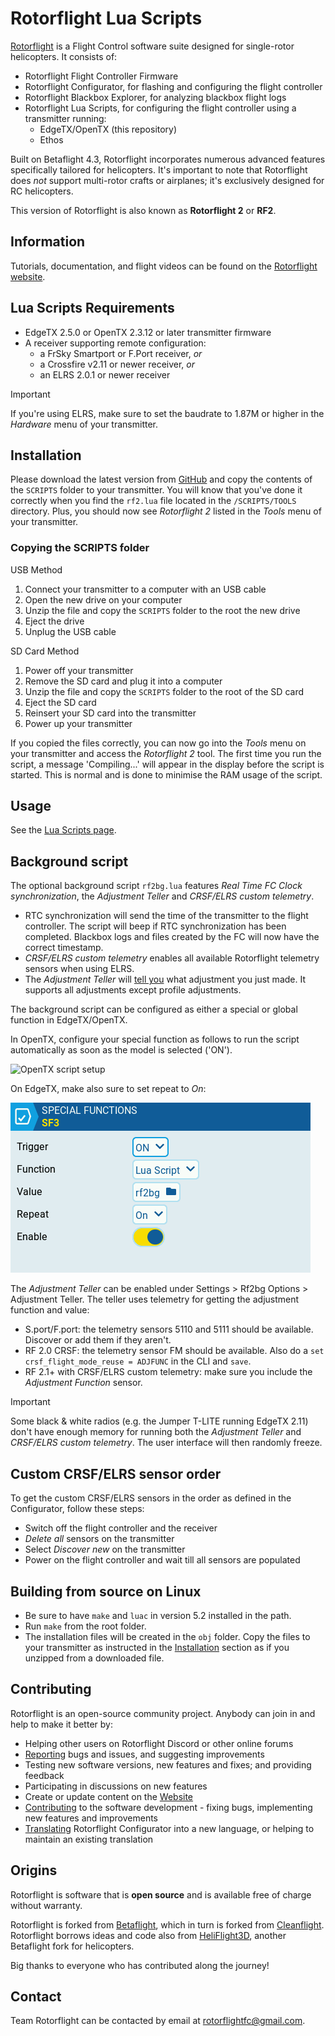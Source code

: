 # Rotorflight Lua Scripts

[Rotorflight](https://github.com/rotorflight) is a Flight Control software suite designed for
single-rotor helicopters. It consists of:

- Rotorflight Flight Controller Firmware
- Rotorflight Configurator, for flashing and configuring the flight controller
- Rotorflight Blackbox Explorer, for analyzing blackbox flight logs
- Rotorflight Lua Scripts, for configuring the flight controller using a transmitter running:
  - EdgeTX/OpenTX (this repository)
  - Ethos

Built on Betaflight 4.3, Rotorflight incorporates numerous advanced features specifically
tailored for helicopters. It's important to note that Rotorflight does _not_ support multi-rotor
crafts or airplanes; it's exclusively designed for RC helicopters.

This version of Rotorflight is also known as **Rotorflight 2** or **RF2**.


## Information

Tutorials, documentation, and flight videos can be found on the [Rotorflight website](https://www.rotorflight.org/).

## Lua Scripts Requirements

- EdgeTX 2.5.0 or OpenTX 2.3.12 or later transmitter firmware
- A receiver supporting remote configuration:
  - a FrSky Smartport or F.Port receiver, _or_
  - a Crossfire v2.11 or newer receiver, _or_
  - an ELRS 2.0.1 or newer receiver

> [!IMPORTANT]
> If you're using ELRS, make sure to set the baudrate to 1.87M or higher in the *Hardware* menu of your transmitter.

## Installation

Please download the latest version from [GitHub](https://github.com/rotorflight/rotorflight-lua-scripts/releases/) and copy the contents of the `SCRIPTS` folder to your transmitter. You will know that you've done it correctly when you find the `rf2.lua` file located in the `/SCRIPTS/TOOLS` directory. Plus, you should now see *Rotorflight 2* listed in the *Tools* menu of your transmitter.

### Copying the SCRIPTS folder

USB Method

1. Connect your transmitter to a computer with an USB cable
2. Open the new drive on your computer
3. Unzip the file and copy the `SCRIPTS` folder to the root the new drive
4. Eject the drive
5. Unplug the USB cable

SD Card Method

1. Power off your transmitter
2. Remove the SD card and plug it into a computer
3. Unzip the file and copy the `SCRIPTS` folder to the root of the SD card
4. Eject the SD card
5. Reinsert your SD card into the transmitter
6. Power up your transmitter

If you copied the files correctly, you can now go into the *Tools* menu on your transmitter and access the *Rotorflight 2* tool. The first time you run the script, a message 'Compiling...' will appear in the display before the script is started. This is normal and is done to minimise the RAM usage of the script.

## Usage
See the [Lua Scripts page](https://www.rotorflight.org/docs/Tutorial-Setup/Lua-Scripts).

## Background script
The optional background script `rf2bg.lua` features *Real Time FC Clock synchronization*, the *Adjustment Teller* and *CRSF/ELRS custom telemetry*.
- RTC synchronization will send the time of the transmitter to the flight controller. The script will beep if RTC synchronization has been completed. Blackbox logs and files created by the FC will now have the correct timestamp.
- *CRSF/ELRS custom telemetry* enables all available Rotorflight telemetry sensors when using ELRS.
- The *Adjustment Teller* will [tell you](https://www.youtube.com/watch?v=rbMiiWhzhqI) what adjustment you just made. It supports all adjustments except profile adjustments.

The background script can be configured as either a special or global function in EdgeTX/OpenTX.

In OpenTX, configure your special function as follows to run the script automatically as soon as the model is selected ('ON').

![OpenTX script setup](https://github.com/rotorflight/rotorflight-lua-scripts/assets/34315684/d91c69e3-1bcf-48ce-92bf-4cb9f6e9322e)

On EdgeTX, make also sure to set repeat to *On*:

![EdgeTX script setup](https://raw.githubusercontent.com/rotorflight/rotorflight-lua-scripts/master/docs/assets/images/background_script_edgetx.png)

The *Adjustment Teller* can be enabled under Settings > Rf2bg Options > Adjustment Teller. The teller uses telemetry for getting the adjustment function and value:
- S.port/F.port: the telemetry sensors 5110 and 5111 should be available. Discover or add them if they aren't.
- RF 2.0 CRSF: the telemetry sensor FM should be available. Also do a `set crsf_flight_mode_reuse = ADJFUNC` in the CLI and `save`.
- RF 2.1+ with CRSF/ELRS custom telemetry: make sure you include the *Adjustment Function* sensor.

> [!IMPORTANT]
> Some black & white radios (e.g. the Jumper T-LITE running EdgeTX 2.11) don't have enough memory for running both the *Adjustment Teller* and *CRSF/ELRS custom telemetry*. The user interface will then randomly freeze.

## Custom CRSF/ELRS sensor order

To get the custom CRSF/ELRS sensors in the order as defined in the Configurator, follow these steps:
- Switch off the flight controller and the receiver
- *Delete all* sensors on the transmitter
- Select *Discover new* on the transmitter
- Power on the flight controller and wait till all sensors are populated

## Building from source on Linux

- Be sure to have `make` and `luac` in version 5.2 installed in the path.
- Run `make` from the root folder.
- The installation files will be created in the `obj` folder. Copy the files to your transmitter as instructed in the [Installation](#installation) section as if you unzipped from a downloaded file.


## Contributing

Rotorflight is an open-source community project. Anybody can join in and help to make it better by:

* Helping other users on Rotorflight Discord or other online forums
* [Reporting](https://github.com/rotorflight?tab=repositories) bugs and issues, and suggesting improvements
* Testing new software versions, new features and fixes; and providing feedback
* Participating in discussions on new features
* Create or update content on the [Website](https://www.rotorflight.org)
* [Contributing](https://www.rotorflight.org/docs/Contributing/intro) to the software development - fixing bugs, implementing new features and improvements
* [Translating](https://www.rotorflight.org/docs/Contributing/intro#translations) Rotorflight Configurator into a new language, or helping to maintain an existing translation


## Origins

Rotorflight is software that is **open source** and is available free of charge without warranty.

Rotorflight is forked from [Betaflight](https://github.com/betaflight), which in turn is forked from [Cleanflight](https://github.com/cleanflight).
Rotorflight borrows ideas and code also from [HeliFlight3D](https://github.com/heliflight3d/), another Betaflight fork for helicopters.

Big thanks to everyone who has contributed along the journey!


## Contact

Team Rotorflight can be contacted by email at rotorflightfc@gmail.com.
